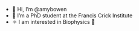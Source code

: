 - 👋 Hi, I’m @amybowen
- 👀 I’m a PhD student at the Francis Crick Institute
- ⚛️ I am interested in Biophysics 🧬


<!---
amybowen/amybowen is a ✨ special ✨ repository because its `README.md` (this file) appears on your GitHub profile.
You can click the Preview link to take a look at your changes.
--->
